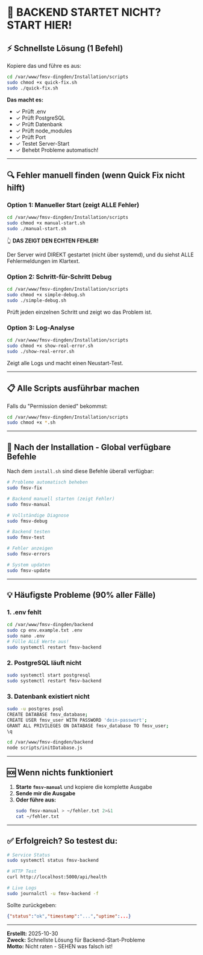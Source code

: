 # 🚀 BACKEND STARTET NICHT? START HIER!

## ⚡ Schnellste Lösung (1 Befehl)

Kopiere das und führe es aus:

```bash
cd /var/www/fmsv-dingden/Installation/scripts
sudo chmod +x quick-fix.sh
sudo ./quick-fix.sh
```

**Das macht es:**
- ✓ Prüft .env
- ✓ Prüft PostgreSQL  
- ✓ Prüft Datenbank
- ✓ Prüft node_modules
- ✓ Prüft Port
- ✓ Testet Server-Start
- ✓ Behebt Probleme automatisch!

---

## 🔍 Fehler manuell finden (wenn Quick Fix nicht hilft)

### Option 1: Manueller Start (zeigt ALLE Fehler)

```bash
cd /var/www/fmsv-dingden/Installation/scripts
sudo chmod +x manual-start.sh
sudo ./manual-start.sh
```

👆 **DAS ZEIGT DEN ECHTEN FEHLER!**

Der Server wird DIREKT gestartet (nicht über systemd), und du siehst ALLE Fehlermeldungen im Klartext.

### Option 2: Schritt-für-Schritt Debug

```bash
cd /var/www/fmsv-dingden/Installation/scripts
sudo chmod +x simple-debug.sh
sudo ./simple-debug.sh
```

Prüft jeden einzelnen Schritt und zeigt wo das Problem ist.

### Option 3: Log-Analyse

```bash
cd /var/www/fmsv-dingden/Installation/scripts
sudo chmod +x show-real-error.sh
sudo ./show-real-error.sh
```

Zeigt alle Logs und macht einen Neustart-Test.

---

## 📋 Alle Scripts ausführbar machen

Falls du "Permission denied" bekommst:

```bash
cd /var/www/fmsv-dingden/Installation/scripts
sudo chmod +x *.sh
```

---

## 🎯 Nach der Installation - Global verfügbare Befehle

Nach dem `install.sh` sind diese Befehle überall verfügbar:

```bash
# Probleme automatisch beheben
sudo fmsv-fix

# Backend manuell starten (zeigt Fehler)
sudo fmsv-manual

# Vollständige Diagnose
sudo fmsv-debug

# Backend testen
sudo fmsv-test

# Fehler anzeigen
sudo fmsv-errors

# System updaten
sudo fmsv-update
```

---

## 💡 Häufigste Probleme (90% aller Fälle)

### 1. .env fehlt
```bash
cd /var/www/fmsv-dingden/backend
sudo cp env.example.txt .env
sudo nano .env
# Fülle ALLE Werte aus!
sudo systemctl restart fmsv-backend
```

### 2. PostgreSQL läuft nicht
```bash
sudo systemctl start postgresql
sudo systemctl restart fmsv-backend
```

### 3. Datenbank existiert nicht
```bash
sudo -u postgres psql
CREATE DATABASE fmsv_database;
CREATE USER fmsv_user WITH PASSWORD 'dein-passwort';
GRANT ALL PRIVILEGES ON DATABASE fmsv_database TO fmsv_user;
\q

cd /var/www/fmsv-dingden/backend
node scripts/initDatabase.js
```

---

## 🆘 Wenn nichts funktioniert

1. **Starte `fmsv-manual`** und kopiere die komplette Ausgabe
2. **Sende mir die Ausgabe**
3. **Oder führe aus:**
   ```bash
   sudo fmsv-manual > ~/fehler.txt 2>&1
   cat ~/fehler.txt
   ```

---

## ✅ Erfolgreich? So testest du:

```bash
# Service Status
sudo systemctl status fmsv-backend

# HTTP Test
curl http://localhost:5000/api/health

# Live Logs
sudo journalctl -u fmsv-backend -f
```

Sollte zurückgeben:
```json
{"status":"ok","timestamp":"...","uptime":...}
```

---

**Erstellt:** 2025-10-30  
**Zweck:** Schnellste Lösung für Backend-Start-Probleme  
**Motto:** Nicht raten - SEHEN was falsch ist!
